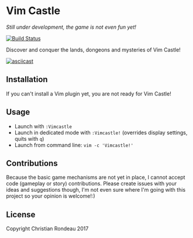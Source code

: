 # Vim Castle

_Still under development, the game is not even fun yet!_

[![Build Status](https://travis-ci.org/christianrondeau/vimcastle.svg?branch=master)](https://travis-ci.org/christianrondeau/vimcastle)

Discover and conquer the lands, dongeons and mysteries of Vim Castle!

[![asciicast](https://asciinema.org/a/99866.png)](https://asciinema.org/a/99866)

## Installation

If you can't install a Vim plugin yet, you are not ready for Vim Castle!

## Usage

* Launch with `:Vimcastle`
* Launch in dedicated mode with `:Vimcastle!` (overrides display settings, quits with `q`)
* Launch from command line: `vim -c 'Vimcastle!'`

## Contributions

Because the basic game mechanisms are not yet in place, I cannot accept code (gameplay or story) contributions. Please create issues with your ideas and suggestions though, I'm not even sure where I'm going with this project so your opinion is welcome!:)

## License

Copyright Christian Rondeau 2017

